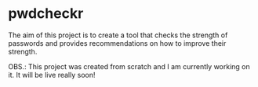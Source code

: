 # pwdcheckr
The aim of this project is to create a tool that checks the strength of passwords and provides recommendations on how to improve their strength.


OBS.: This project was created from scratch and I am currently working on it. It will be live really soon!
